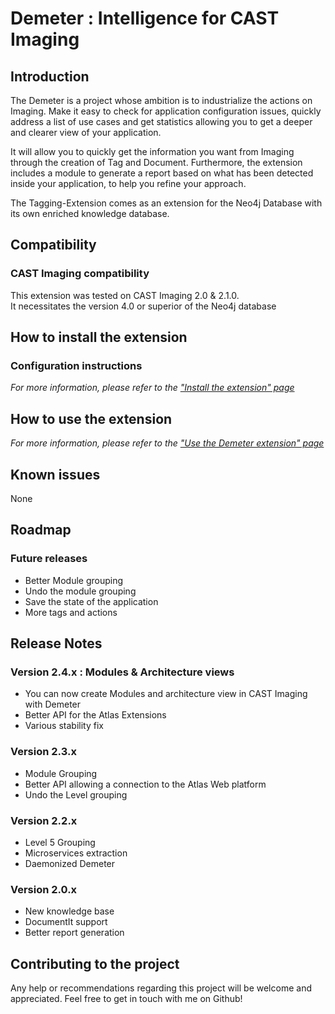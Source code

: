 # Demeter : Intelligence for CAST Imaging

## Introduction 

The Demeter is a project whose ambition is to industrialize the actions on Imaging.
Make it easy to check for application configuration issues, quickly address a list of use cases and get statistics allowing you to get a deeper and clearer view of your application.

It will allow you to quickly get the information you want from Imaging through the creation of Tag and Document.
Furthermore, the extension includes a module to generate a report based on what has been detected inside your application, to help you refine your approach.

The Tagging-Extension comes as an extension for the Neo4j Database with its own enriched knowledge database.

## Compatibility
### CAST Imaging compatibility
This extension was tested on CAST Imaging 2.0 & 2.1.0.  
It necessitates the version 4.0 or superior of the Neo4j database 

## How to install the extension

### Configuration instructions
_For more information, please refer to the ["Install the extension" page](https://github.com/CAST-Extend/com.castsoftware.uc.demeter/wiki/Install-the-extension)_

## How to use the extension

_For more information, please refer to the ["Use the Demeter extension" page](https://github.com/CAST-Extend/com.castsoftware.uc.demeter/wiki/Use-the-Demeter-extension)_

## Known issues
None

## Roadmap

### Future releases
- Better Module grouping
- Undo the module grouping
- Save the state of the application 
- More tags and actions

## Release Notes
### Version 2.4.x : Modules & Architecture views
- You can now create Modules and architecture view in CAST Imaging with Demeter
- Better API for the Atlas Extensions 
- Various stability fix 

### Version 2.3.x
- Module Grouping 
- Better API allowing a connection to the Atlas Web platform
- Undo the Level grouping

### Version 2.2.x 
- Level 5 Grouping 
- Microservices extraction
- Daemonized Demeter  

### Version 2.0.x 
- New knowledge base
- DocumentIt support
- Better report generation

## Contributing to the project 

Any help or recommendations regarding this project will be welcome and appreciated.
Feel free to get in touch with me on Github!
